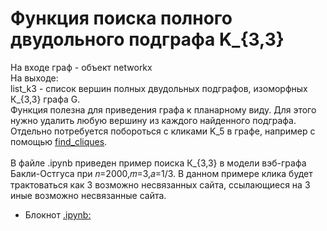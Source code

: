 # Функция поиска полного двудольного подграфа K_{3,3} 
На входе граф - объект networkx\
На выходе:\
list_k3 - список вершин полных двудольных подграфов, изоморфных К_{3,3} графа G.\
Функция полезна для приведения графа к планарному виду. Для этого нужно удалить любую вершину из каждого найденного подграфа.\
Отдельно потребуется побороться с кликами K_5 в графе, например с помощью [find_cliques](https://networkx.org/documentation/stable/reference/algorithms/generated/networkx.algorithms.clique.find_cliques.html).\
\
В файле .ipynb приведен пример поиска К_{3,3} в модели вэб-графа Бакли-Остгуса при 𝑛=2000,𝑚=3,𝑎=1/3. В данном примере клика будет трактоваться как 3 возможно несвязанных сайта, ссылающиеся на 3 иные возможно несвязанные сайта.

* Блокнот [.ipynb: ](https://drive.google.com/file/d/17Qust07Ionef8HmN_OSuFglS5awu3mbJ/view?usp=sharing)
